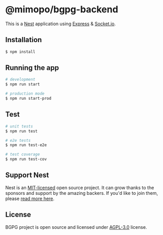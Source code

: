 # @mimopo/bgpg-backend

This is a [Nest](https://github.com/nestjs/nest) application using [Express](https://expressjs.com) & [Socket.io](https://socket.io).

## Installation

```bash
$ npm install
```

## Running the app

```bash
# development
$ npm run start

# production mode
$ npm run start-prod
```

## Test

```bash
# unit tests
$ npm run test

# e2e tests
$ npm run test-e2e

# test coverage
$ npm run test-cov
```

## Support Nest

Nest is an [MIT-licensed](https://github.com/nestjs/nest/blob/master/LICENSE) open source project. It can grow thanks to the sponsors and support by the amazing backers. If you'd like to join them, please [read more here](https://docs.nestjs.com/support).

## License

BGPG project is open source and licensed under [AGPL-3.0](LICENSE) license.

